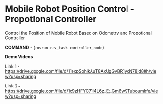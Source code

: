 # Mobile Robot Position Control - Propotional Controller

Control the Position of Mobile Robot Based on Odometry and Propotional Controller

**COMMAND** - (`rosrun nav_task controller_node`)

**Demo Videos** 

  Link 1 - https://drive.google.com/file/d/11expSohikAuT8AxUgGvBR1yxN78jd88h/view?usp=sharing

  Link 2 - https://drive.google.com/file/d/1c9zHFYC71i4L6z_Et_Gm6w9Tuboumbfe/view?usp=sharing
